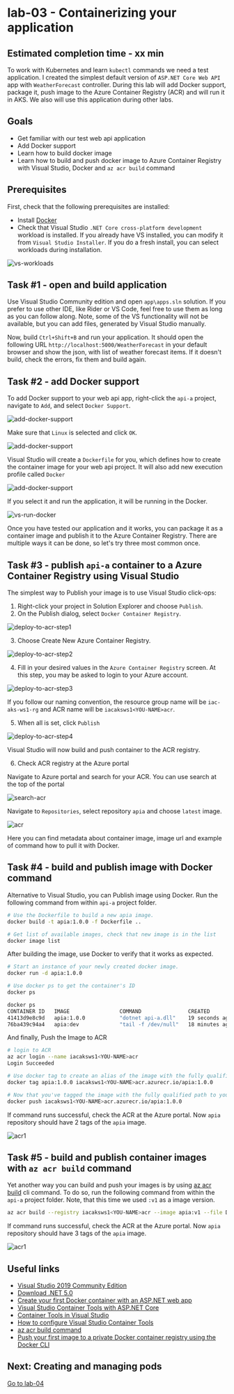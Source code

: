 # lab-03 - Containerizing your application

## Estimated completion time - xx min

To work with Kubernetes and learn `kubectl` commands we need a test application. I created the simplest default version of `ASP.NET Core Web API` app with `WeatherForecast` controller. During this lab will add Docker support, package it, push image to the Azure Container Registry (ACR) and will run it in AKS. We also will use this application during other labs.

## Goals

* Get familiar with our test web api application
* Add Docker support 
* Learn how to build docker image
* Learn how to build and push docker image to Azure Container Registry with Visual Studio, Docker and `az acr build` command 

## Prerequisites

First, check that the following prerequisites are installed:

* Install [Docker](https://docs.docker.com/docker-for-windows/install/)
* Check that Visual Studio `.NET Core cross-platform development` workload is installed. If you already have VS installed, you can modify it from `Visual Studio Installer`. If you do a fresh install, you can select workloads during installation. 

![vs-workloads](images/vs-workloads.png)

## Task #1 - open and build application

Use Visual Studio Community edition and open `app\apps.sln` solution. 
If you prefer to use other IDE, like Rider or VS Code, feel free to use them as long as you can follow along. Note, some of the VS functionality will not be available, but you can add files, generated by Visual Studio manually.

Now, build `Ctrl+Shift+B` and run your application. It should open the following URL `http://localhost:5000/WeatherForecast` in your default browser and show the json, with list of weather forecast items.
If it doesn't build, check the errors, fix them and build again.

## Task #2 - add Docker support

To add Docker support to your web api app, right-click the `api-a` project, navigate to `Add`, and select `Docker Support`.

![add-docker-support](images/vs-add-docker-support.png)

Make sure that `Linux` is selected and click `OK`.

![add-docker-support](images/vs-add-docker-support-os.png)

Visual Studio will create a `Dockerfile` for you, which defines how to create the container image for your web api project. It will also add new execution profile called `Docker`

![add-docker-support](images/vs-docker-support-profile.png)

If you select it and run the application, it will be running in the Docker.

![vs-run-docker](images/vs-docker.png)

Once you have tested our application and it works, you can package it as a container image and publish it to the Azure Container Registry. There are multiple ways it can be done, so let's try three most common once.

## Task #3 - publish `api-a` container to a Azure Container Registry using Visual Studio

 The simplest way to Publish your image is to use Visual Studio click-ops:

1. Right-click your project in Solution Explorer and choose `Publish`.
2. On the Publish dialog, select `Docker Container Registry`.

![deploy-to-acr-step1](images/publish-to-acr-step1.png)

3. Choose Create New Azure Container Registry.

![deploy-to-acr-step2](images/publish-to-acr-step2.png)

4. Fill in your desired values in the `Azure Container Registry` screen. At this step, you may be asked to login to your Azure account.

![deploy-to-acr-step3](images/publish-to-acr-step3.png)

If you follow our naming convention, the resource group name will be `iac-aks-ws1-rg` and ACR name will be `iacaksws1<YOU-NAME>acr`.

5. When all is set, click `Publish`

![deploy-to-acr-step4](images/publish-to-acr-step4.png)

Visual Studio will now build and push container to the ACR registry. 

6. Check ACR registry at the Azure portal

Navigate to Azure portal and search for your ACR. You can use search at the top of the portal 

![search-acr](images/portal-acr-1.png)

Navigate to `Repositories`, select repository `apia` and choose `latest` image. 

![acr](images/portal-acr-2.png)

Here you can find metadata about container image, image url and example of command how to pull it with Docker.

## Task #4 - build and publish image with Docker command

Alternative to Visual Studio, you can Publish image using Docker.
Run the following command from within `api-a` project folder.

```bash
# Use the Dockerfile to build a new apia image.
docker build -t apia:1.0.0 -f Dockerfile ..

# Get list of available images, check that new image is in the list
docker image list
```

After building the image, use Docker to verify that it works as expected.

```bash
# Start an instance of your newly created docker image.
docker run -d apia:1.0.0

# Use docker ps to get the container's ID
docker ps

docker ps
CONTAINER ID   IMAGE                COMMAND               CREATED          STATUS          PORTS                   NAMES
41413d9e8c9d   apia:1.0.0           "dotnet api-a.dll"    19 seconds ago   Up 18 seconds   80/tcp                  awesome_montalcini
76ba439c94a4   apia:dev             "tail -f /dev/null"   18 minutes ago   Up 18 minutes   0.0.0.0:49154->80/tcp   api-a
```

And finally, Push the Image to ACR

```bash
# login to ACR
az acr login --name iacaksws1<YOU-NAME>acr
Login Succeeded

# Use docker tag to create an alias of the image with the fully qualified path to your ACR registry.
docker tag apia:1.0.0 iacaksws1<YOU-NAME>acr.azurecr.io/apia:1.0.0

# Now that you've tagged the image with the fully qualified path to your private registry, you can push it to the registry with docker push
docker push iacaksws1<YOU-NAME>acr.azurecr.io/apia:1.0.0
```
If command runs successful, check the ACR at the Azure portal. Now `apia` repository should have 2 tags of the `apia` image.

![acr1](images/portal-acr-4.png)


## Task #5 - build and publish container images with `az acr build` command

Yet another way you can build and push your images is by using [az acr build](https://docs.microsoft.com/en-us/cli/azure/acr?view=azure-cli-latest&WT.mc_id=AZ-MVP-5003837#az_acr_build) cli command. To do so, run the following command from within the `api-a` project folder. Note, that this time we used `:v1` as a image version.

```bash
az acr build --registry iacaksws1<YOU-NAME>acr --image apia:v1 --file Dockerfile ..
```
If command runs successful, check the ACR at the Azure portal. Now `apia` repository should have 3 tags of the `apia` image.

![acr1](images/portal-acr-3.png)

## Useful links

* [Visual Studio 2019 Community Edition](https://visualstudio.microsoft.com/downloads/?WT.mc_id=AZ-MVP-5003837)
* [Download .NET 5.0](https://dotnet.microsoft.com/download/dotnet/5.0?WT.mc_id=AZ-MVP-5003837)
* [Create your first Docker container with an ASP.NET web app](https://tutorials.visualstudio.com/aspnet-container/containerize?WT.mc_id=AZ-MVP-5003837)
* [Visual Studio Container Tools with ASP.NET Core](https://docs.microsoft.com/en-us/aspnet/core/host-and-deploy/docker/visual-studio-tools-for-docker?view=aspnetcore-5.0&WT.mc_id=AZ-MVP-5003837)
* [Container Tools in Visual Studio](https://docs.microsoft.com/en-us/visualstudio/containers/?view=vs-2019&WT.mc_id=AZ-MVP-5003837)
* [How to configure Visual Studio Container Tools](https://docs.microsoft.com/en-us/visualstudio/containers/container-tools-configure?view=vs-2019&WT.mc_id=AZ-MVP-5003837)
* [az acr build command](https://docs.microsoft.com/en-us/cli/azure/acr?view=azure-cli-latest&WT.mc_id=AZ-MVP-5003837#az_acr_build)
* [Push your first image to a private Docker container registry using the Docker CLI](https://docs.microsoft.com/en-us/azure/container-registry/container-registry-get-started-docker-cli?WT.mc_id=AZ-MVP-5003837)

## Next: Creating and managing pods

[Go to lab-04](../lab-04/readme.md)
